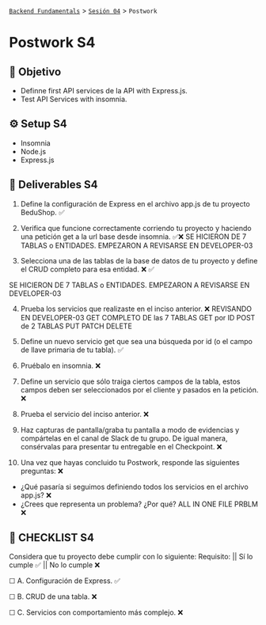 [`Backend Fundamentals`](../../README.md) > [`Sesión 04`](../README.md) > `Postwork`

# Postwork S4

## 🎯 Objetivo

- Definne first API services de la API with Express.js.
- Test API Services with insomnia.

## ⚙️ Setup S4

- Insomnia
- Node.js
- Express.js

## 📑 Deliverables S4

1. Define la configuración de Express en el archivo app.js de tu proyecto BeduShop.   ✅

2. Verifica que funcione correctamente corriendo tu proyecto y haciendo una petición get a la url base desde insomnia.  ✅❌
 SE HICIERON DE 7 TABLAS o ENTIDADES. EMPEZARON A REVISARSE EN DEVELOPER-03

3. Selecciona una de las tablas de la base de datos de tu proyecto y define el CRUD completo para esa entidad. ❌  ✅ 

SE HICIERON DE 7 TABLAS o ENTIDADES. EMPEZARON A REVISARSE EN DEVELOPER-03



4. Prueba los servicios que realizaste en el inciso anterior. ❌ REVISANDO EN DEVELOPER-03
GET COMPLETO DE las 7 TABLAS
GET por ID 
POST de 2 TABLAS
PUT
PATCH
DELETE

5. Define un nuevo servicio get que sea una búsqueda por id (o el campo de llave primaria de tu tabla). ✅

6. Pruébalo en insomnia. ❌

7. Define un servicio que sólo traiga ciertos campos de la tabla, estos campos deben ser seleccionados por el cliente y pasados en la petición. ❌

8. Prueba el servicio del inciso anterior. ❌

9. Haz capturas de pantalla/graba tu pantalla a modo de evidencias y compártelas en el canal de Slack de tu grupo. De igual manera, consérvalas para presentar tu entregable en el Checkpoint. ❌

10. Una vez que hayas concluido tu Postwork, responde las siguientes preguntas: ❌

- ¿Qué pasaría si seguimos definiendo todos los servicios en el archivo app.js?  ❌
- ¿Crees que representa un problema? ¿Por qué? ALL IN ONE FILE PRBLM  ❌

## 📑 CHECKLIST S4

Considera que tu proyecto debe cumplir con lo siguiente:
Requisito:  ||  Sí lo cumple    ✅  ||  	No lo cumple    ❌

☐ A. Configuración de Express. 		  ✅

☐ B. CRUD de una tabla. 	 ❌	

☐ C. Servicios con comportamiento más complejo. 	 ❌